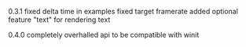 0.3.1
fixed delta time in examples
fixed target framerate
added optional feature "text" for rendering text

0.4.0
completely overhalled api to be compatible with winit


